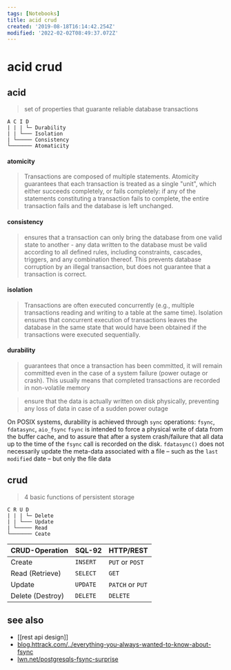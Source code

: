 ```yaml
---
tags: [Notebooks]
title: acid crud
created: '2019-08-18T16:14:42.254Z'
modified: '2022-02-02T08:49:37.072Z'
---
```


# acid crud

## acid

> set of properties that guarante reliable database transactions
```
A C I D
| | | └─ Durability
| | └─── Isolation
| └───── Consistency
└─────── Atomaticity
```

#### atomicity

> Transactions are composed of multiple statements. Atomicity guarantees that each transaction is treated as a single "unit", which either succeeds completely, or fails completely: if any of the statements constituting a transaction fails to complete, the entire transaction fails and the database is left unchanged.

#### consistency
> ensures that a transaction can only bring the database from one valid state to another - any data written to the database must be valid according to all defined rules, including constraints, cascades, triggers, and any combination thereof. This prevents database corruption by an illegal transaction, but does not guarantee that a transaction is correct.

#### isolation
> Transactions are often executed concurrently (e.g., multiple transactions reading and writing to a table at the same time). Isolation ensures that concurrent execution of transactions leaves the database in the same state that would have been obtained if the transactions were executed sequentially. 

#### durability
> guarantees that once a transaction has been committed, it will remain committed even in the case of a system failure (power outage or crash). This usually means that completed transactions are recorded in non-volatile memory

> ensure that the data is actually written on disk physically, preventing any loss of data in case of a sudden power outage

On POSIX systems, durability is achieved through `sync` operations: `fsync`, `fdatasync`, `aio_fsync`
`fsync` is intended to force a physical write of data from the buffer cache, and to assure that after a system crash/failure that all data up to the time of the `fsync` call is recorded on the disk.
`fdatasync()` does not necessarily update the meta-data associated with a file – such as the `last modified` date – but only the file data

## crud

> 4 basic functions of persistent storage
```
C R U D
| | | └─ Delete
| | └─── Update
| └───── Read
└─────── Ceate
```
                      
| CRUD-Operation   | SQL-92     | HTTP/REST        |
|--                |--          |--                |
| Create 	         |  `INSERT` 	| `PUT` or `POST`  |
| Read (Retrieve)  |  `SELECT`  | `GET`            |
| Update 	         |  `UPDATE`  | `PATCH` or `PUT` |
| Delete (Destroy) |  `DELETE`  | `DELETE`         |                                       

## see also

- [[rest api design]]
- [blog.httrack.com/../everything-you-always-wanted-to-know-about-fsync](http://blog.httrack.com/blog/2013/11/15/everything-you-always-wanted-to-know-about-fsync/)
- [lwn.net/postgresqls-fsync-surprise](https://lwn.net/Articles/752063/)
